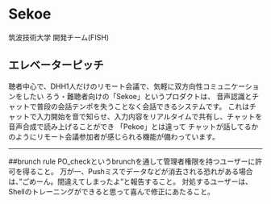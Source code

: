 # Sekoe

筑波技術大学 開発チーム(FISH)


エレベーターピッチ
----------------------------------------------------------------------------------------
聴者中心で、DHH1人だけのリモート会議で、気軽に双方向性コミュニケーションをしたい
ろう・難聴者向けの「Sekoe」というプロダクトは、
音声認識とチャットで普段の会話テンポを失うことなく会話できるシステムです。
これはチャットで入力開始を音で知らせ、入力内容をリアルタイムで共有し、チャットを音声合成で読み上げることができ
「Pekoe」とは違って
チャットが話してるかのようにリモート会議参加者が感じられる機能が備わっています。

----------------------------------------------------------------------------------------
##brunch rule
PO_checkというbrunchを通して管理者権限を持つユーザーに許可を得ること。
万が一、Pushミスでデータなどが消去される恐れがある場合は、”ごめーん。間違えてしまったよ”と報告すること。
対処するユーザーは、Shellのトレーニングができると思って喜んで修正にあたること。



